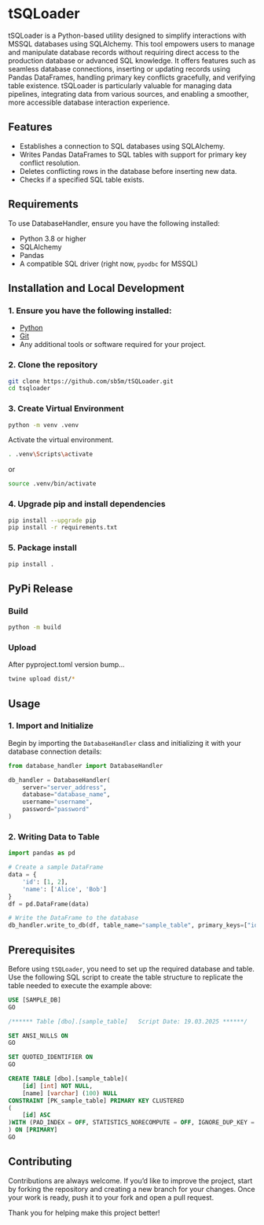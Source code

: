 # tSQLoader

tSQLoader is a Python-based utility designed to simplify interactions with MSSQL databases using SQLAlchemy. This tool empowers users to manage and manipulate database records without requiring direct access to the production database or advanced SQL knowledge. It offers features such as seamless database connections, inserting or updating records using Pandas DataFrames, handling primary key conflicts gracefully, and verifying table existence. tSQLoader is particularly valuable for managing data pipelines, integrating data from various sources, and enabling a smoother, more accessible database interaction experience.

## Features

- Establishes a connection to SQL databases using SQLAlchemy.
- Writes Pandas DataFrames to SQL tables with support for primary key conflict resolution.
- Deletes conflicting rows in the database before inserting new data.
- Checks if a specified SQL table exists.

## Requirements

To use DatabaseHandler, ensure you have the following installed:

- Python 3.8 or higher
- SQLAlchemy
- Pandas
- A compatible SQL driver (right now, `pyodbc` for MSSQL)

## Installation and Local Development

### 1. Ensure you have the following installed:
   - [Python](https://www.python.org/downloads/)
   - [Git](https://git-scm.com/downloads)
   - Any additional tools or software required for your project.

### 2. Clone the repository
```bash
git clone https://github.com/sb5m/tSQLoader.git
cd tsqloader
```
### 3. Create Virtual Environment
```bash
python -m venv .venv
```
Activate the virtual environment.
```bash
. .venv\Scripts\activate
```
or
```bash
source .venv/bin/activate
```
### 4. Upgrade pip and install dependencies
```bash
pip install --upgrade pip
pip install -r requirements.txt
```
### 5. Package install
```bash
pip install .
```

## PyPi Release

### Build

```bash
python -m build
```

### Upload

After pyproject.toml version bump...

```bash
twine upload dist/*
```

## Usage

### 1. Import and Initialize

Begin by importing the `DatabaseHandler` class and initializing it with your database connection details:

```python
from database_handler import DatabaseHandler

db_handler = DatabaseHandler(
    server="server_address",
    database="database_name",
    username="username",
    password="password"
)
```

### 2. Writing Data to Table

```python
import pandas as pd

# Create a sample DataFrame
data = {
    'id': [1, 2],
    'name': ['Alice', 'Bob']
}
df = pd.DataFrame(data)

# Write the DataFrame to the database
db_handler.write_to_db(df, table_name="sample_table", primary_keys=["id"])
```

## Prerequisites

Before using `tSQLoader`, you need to set up the required database and table. Use the following SQL script to create the table structure to replicate the table needed to execute the example above:

```sql
USE [SAMPLE_DB]
GO

/****** Table [dbo].[sample_table]   Script Date: 19.03.2025 ******/

SET ANSI_NULLS ON
GO

SET QUOTED_IDENTIFIER ON
GO

CREATE TABLE [dbo].[sample_table](
    [id] [int] NOT NULL,
    [name] [varchar] (100) NULL
CONSTRAINT [PK_sample_table] PRIMARY KEY CLUSTERED
(
    [id] ASC
)WITH (PAD_INDEX = OFF, STATISTICS_NORECOMPUTE = OFF, IGNORE_DUP_KEY = OFF, ALLOW_ROW_LOCKS = ON, ALLOW_PAGE_LOCKS = ON, OPTIMIZE_FOR_SEQUENTIAL_KEY = OFF) ON [PRIMARY]
) ON [PRIMARY]
GO
```

## Contributing

Contributions are always welcome. If you’d like to improve the project, start by forking the repository and creating a new branch for your changes. Once your work is ready, push it to your fork and open a pull request. 

Thank you for helping make this project better!

